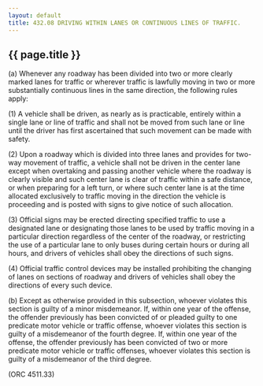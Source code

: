---
layout: default 
title: 432.08 DRIVING WITHIN LANES OR CONTINUOUS LINES OF TRAFFIC.---

{{ page.title }}
----------------

​(a) Whenever any roadway has been divided into two or more clearly
marked lanes for traffic or wherever traffic is lawfully moving in two
or more substantially continuous lines in the same direction, the
following rules apply:

​(1) A vehicle shall be driven, as nearly as is practicable, entirely
within a single lane or line of traffic and shall not be moved from such
lane or line until the driver has first ascertained that such movement
can be made with safety.

​(2) Upon a roadway which is divided into three lanes and provides for
two-way movement of traffic, a vehicle shall not be driven in the center
lane except when overtaking and passing another vehicle where the
roadway is clearly visible and such center lane is clear of traffic
within a safe distance, or when preparing for a left turn, or where such
center lane is at the time allocated exclusively to traffic moving in
the direction the vehicle is proceeding and is posted with signs to give
notice of such allocation.

​(3) Official signs may be erected directing specified traffic to use a
designated lane or designating those lanes to be used by traffic moving
in a particular direction regardless of the center of the roadway, or
restricting the use of a particular lane to only buses during certain
hours or during all hours, and drivers of vehicles shall obey the
directions of such signs.

​(4) Official traffic control devices may be installed prohibiting the
changing of lanes on sections of roadway and drivers of vehicles shall
obey the directions of every such device.

​(b) Except as otherwise provided in this subsection, whoever violates
this section is guilty of a minor misdemeanor. If, within one year of
the offense, the offender previously has been convicted of or pleaded
guilty to one predicate motor vehicle or traffic offense, whoever
violates this section is guilty of a misdemeanor of the fourth degree.
If, within one year of the offense, the offender previously has been
convicted of two or more predicate motor vehicle or traffic offenses,
whoever violates this section is guilty of a misdemeanor of the third
degree.

(ORC 4511.33)
